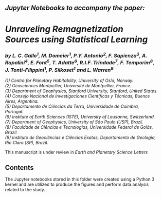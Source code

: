 ## ***Jupyter Notebooks to accompany the paper:***
    
# ***Unraveling Remagnetization Sources using Statistical Learning***

### ***by L. C. Gallo<sup>1</sup>, M. Domeier<sup>1</sup>, P.Y. Antonio<sup>2</sup>, F. Sapienza<sup>3</sup>, A. Rapalini<sup>4</sup>, E. Font<sup>5</sup>, T. Adatte<sup>6</sup>, R.I.F. Trindade<sup>7</sup>, F. Temporim<sup>8</sup>, J. Tonti-Filippini<sup>1</sup>, P. Silkoset<sup>1</sup> and L. Warren<sup>9</sup>***

*(1) Centre for Planetary Habitability, University of Oslo, Norway.*  
*(2) Géosciences Montpellier, Université de Montpellier, France.*  
*(3) Department of Geophysics, Stanford University, Stanford, United States.*  
*(4) Consejo Nacional de Investigaciones Científicas y Técnicas, Buenos Aires, Argentina.*  
*(5) Departamento de Ciências da Terra, Universidade de Coimbra, Portugal.*  
*(6) Institute of Earth Sciences (ISTE), University of Lausanne, Switzerland.*  
*(7) Department of Geophysics, University of São Paulo (USP), Brazil.*  
*(8) Faculdade de Ciências e Tecnologias, Universidade Federal de Goiás, Brazil.*  
*(9) Instituto de Geociências e Ciências Exatas, Departamento de Geologia, Rio Claro (SP), Brazil.*

This manuscript is under review in *Earth and Planetary Science Letters*

## Contents
The Jupyter notebooks stored in this folder were created using a Python 3 kernel and are utilized to produce the figures and perform data analysis related to the study.
